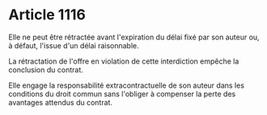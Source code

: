 # Article 1116

<p>Elle ne peut être rétractée avant l'expiration du délai fixé par son auteur ou, à défaut, l'issue d'un délai raisonnable. </p><p> La rétractation de l'offre en violation de cette interdiction empêche la conclusion du contrat. </p><p> Elle engage la responsabilité extracontractuelle de son auteur dans les conditions du droit commun sans l'obliger à compenser la perte des avantages attendus du contrat. </p>